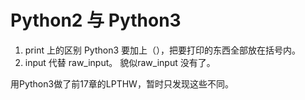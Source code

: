 # Python2 与 Python3
1. print 上的区别 Python3 要加上（），把要打印的东西全部放在括号内。
2. input 代替 raw_input。 貌似raw_input 没有了。

用Python3做了前17章的LPTHW，暂时只发现这些不同。
